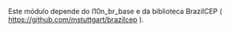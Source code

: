 Este módulo depende do l10n_br_base e da biblioteca BrazilCEP (
<https://github.com/mstuttgart/brazilcep> ).
